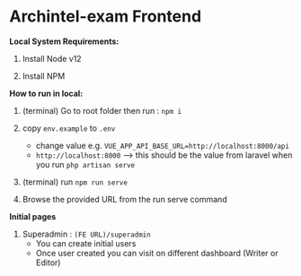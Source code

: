
# Archintel-exam Frontend

**Local System Requirements:**

1. Install Node v12

2. Install NPM

**How to run in local:**

1. (terminal) Go to root folder then run : `npm i`

2. copy `env.example` to `.env` 
	- change value e.g. `VUE_APP_API_BASE_URL=http://localhost:8000/api`
	- `http://localhost:8000` --> this should be the value from laravel when you run `php artisan serve`
3. (terminal) run `npm run serve`
4. Browse the provided URL from the run serve command

**Initial pages**
1. Superadmin : `(FE URL)/superadmin`
	-  You can create initial users
	- Once user created you can visit on different dashboard (Writer or Editor)